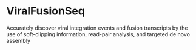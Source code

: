 # ViralFusionSeq

Accurately discover viral integration events and fusion transcripts by the use of soft-clipping information, read-pair analysis, and targeted de novo assembly
